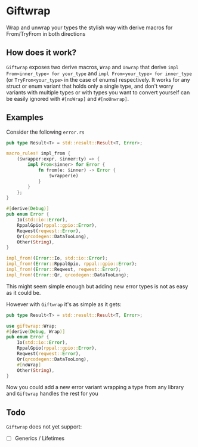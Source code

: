 # Giftwrap
Wrap and unwrap your types the stylish way with derive macros for From/TryFrom in both directions

## How does it work?
`Giftwrap` exposes two derive macros, `Wrap` and `Unwrap` that derive `impl From<inner_type> for your_type` and `impl From<your_type> for inner_type` (or `TryFrom<your_type>` in the case of enums) respectively.
It works for any struct or enum variant that holds only a single type, and don't worry variants with multiple types or with types you want to convert yourself can be easily ignored with `#[noWrap]` and `#[noUnwrap]`.

## Examples
Consider the following `error.rs`
```rust
pub type Result<T> = std::result::Result<T, Error>;

macro_rules! impl_from {
    ($wrapper:expr, $inner:ty) => {
        impl From<$inner> for Error {
            fn from(e: $inner) -> Error {
                $wrapper(e)
            }
        }
    };
}

#[derive(Debug)]
pub enum Error {
    Io(std::io::Error),
    RppalGpio(rppal::gpio::Error),
    Reqwest(reqwest::Error),
    Qr(qrcodegen::DataTooLong),
    Other(String),
}

impl_from!(Error::Io, std::io::Error);
impl_from!(Error::RppalGpio, rppal::gpio::Error);
impl_from!(Error::Reqwest, reqwest::Error);
impl_from!(Error::Qr, qrcodegen::DataTooLong);
```
This might seem simple enough but adding new error types is not as easy as it could be.

However with `Giftwrap` it's as simple as it gets:
```rust
pub type Result<T> = std::result::Result<T, Error>;

use giftwrap::Wrap;
#[derive(Debug, Wrap)]
pub enum Error {
    Io(std::io::Error),
    RppalGpio(rppal::gpio::Error),
    Reqwest(reqwest::Error),
    Qr(qrcodegen::DataTooLong),
    #[noWrap]
    Other(String),
}
```
Now you could add a new error variant wrapping a type from any library and `Giftwrap` handles the rest for you

## Todo
`Giftwrap` does not yet support:
- [ ] Generics / Lifetimes

